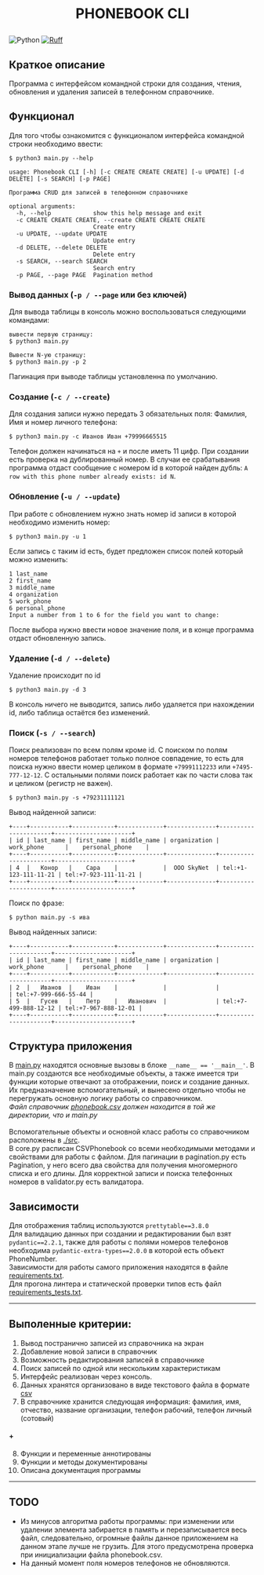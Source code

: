 # <p align="center">PHONEBOOK CLI</p>

![Python](https://img.shields.io/badge/python-3.9-blue?logo=python&logoColor=FFE873)
[![Ruff](https://img.shields.io/endpoint?url=https://raw.githubusercontent.com/charliermarsh/ruff/main/assets/badge/v2.json)](https://github.com/astral-sh/ruff)

## Краткое описание
Программа с интерфейсом командной строки для создания, чтения, обновления и удаления записей в телефонном справочнике.

## Функционал
Для того чтобы ознакомится с функционалом интерфейса командной строки необходимо ввести:
```commandline
$ python3 main.py --help
```
```commandline
usage: Phonebook CLI [-h] [-c CREATE CREATE CREATE] [-u UPDATE] [-d DELETE] [-s SEARCH] [-p PAGE]

Программа CRUD для записей в телефонном справочнике

optional arguments:
  -h, --help            show this help message and exit
  -c CREATE CREATE CREATE, --create CREATE CREATE CREATE
                        Create entry
  -u UPDATE, --update UPDATE
                        Update entry
  -d DELETE, --delete DELETE
                        Delete entry
  -s SEARCH, --search SEARCH
                        Search entry
  -p PAGE, --page PAGE  Pagination method
```
### Вывод данных (`-p / --page` или без ключей)
Для вывода таблицы в консоль можно воспользоваться следующими командами:
```commandline
вывести первую страницу:
$ python3 main.py 

Вывести N-ую страницу:
$ python3 main.py -p 2
```
Пагинация при выводе таблицы установленна по умолчанию.

### Создание (`-с / --create`)
Для создания записи нужно передать 3 обязательных поля: Фамилия, Имя и номер личного телефона:
```commandline
$ python3 main.py -c Иванов Иван +79996665515
```
Телефон должен начинаться на `+` и после иметь 11 цифр.
При создании есть проверка на дублированный номер. В случаи ее срабатывания программа отдаст сообщение с номером id
в которой найден дубль: `A row with this phone number already exists: id N`.

### Обновление (`-u / --update`)
При работе с обновлением нужно знать номер id записи в которой необходимо изменить номер:
```commandline
$ python3 main.py -u 1
```
Если запись с таким id есть, будет предложен список полей который можно изменить:
```commandline
1 last_name
2 first_name
3 middle_name
4 organization
5 work_phone
6 personal_phone
Input a number from 1 to 6 for the field you want to change:
```
После выбора нужно ввести новое значение поля, и в конце программа отдаст обновленную запись.

### Удаление (`-d / --delete`)
Удаление происходит по id
```commandline
$ python3 main.py -d 3
```
В консоль ничего не выводится, запись либо удаляется при нахождении id, либо таблица остаётся без изменений.

### Поиск (`-s / --search`)
Поиск реализован по всем полям кроме id. С поиском по полям номеров телефонов работает только полное совпадение,
то есть для поиска нужно ввести номер целиком в формате `+79991112233` или `+7495-777-12-12`. С остальными полями поиск
работает как по части слова так и целиком (регистр не важен).
```commandline
$ python3 main.py -s +79231111121
```
Вывод найденной записи:
```commandline
+----+-----------+------------+-------------+--------------+----------------------+----------------------+
| id | last_name | first_name | middle_name | organization |      work_phone      |    personal_phone    |
+----+-----------+------------+-------------+--------------+----------------------+----------------------+
| 4  |   Конор   |    Сара    |             |  OOO SkyNet  | tel:+1-123-111-11-21 | tel:+7-923-111-11-21 |
+----+-----------+------------+-------------+--------------+----------------------+----------------------+
```
Поиск по фразе:
```commandline
$ python main.py -s ива
```
Вывод найденных записи:
```commandline
+----+-----------+------------+-------------+--------------+----------------------+----------------------+
| id | last_name | first_name | middle_name | organization |      work_phone      |    personal_phone    |
+----+-----------+------------+-------------+--------------+----------------------+----------------------+
| 2  |   Иванов  |    Иван    |             |              |                      | tel:+7-999-666-55-44 |
| 5  |   Гусев   |    Петр    |   Иванович  |              | tel:+7-499-888-12-12 | tel:+7-967-888-12-01 |
+----+-----------+------------+-------------+--------------+----------------------+----------------------+
```

## Структура приложения
В [main.py](./main.py) находятся основные вызовы в блоке `__name__ == '__main__'`. В main.py создаются все необходимые объекты, 
а также имеется три функции которые отвечают за отображении, поиск и создание данных. Их предназначение вспомогательный,
и вынесено отдельно чтобы не перегружать основную логику работы со справочником.\
_Файл справочник [phonebook.csv](./phonebook.csv) должен находится в той же директории, что и main.py_\
\
Вспомогательные объекты и основной класс работы со справочником расположены в [./src](./src).\
В core.py расписан CSVPhonebook со всеми необходимыми методами и свойствами для работы с файлом. 
Для пагинации в pagination.py есть Pagination, у него всего два свойства для получения многомерного списка и его длины.
Для корректной записи и поиска телефонных номеров в validator.py есть валидатора.

## Зависимости
Для отображения таблиц используются `prettytable==3.8.0`\
Для валидацию данных при создании и редактировании был взят `pydantic==2.2.1`, также для работы с полями номеров 
телефонов необходима `pydantic-extra-types==2.0.0` в которой есть объект PhoneNumber.\
Зависимости для работы самого приложения находятся в файле [requirements.txt](./requirements.txt).\
Для прогона линтера и статической проверки типов есть файл [requirements_tests.txt](./requirements_tests.txt).


___
## Выполенные критерии:
1. Вывод постранично записей из справочника на экран
2. Добавление новой записи в справочник
3. Возможность редактирования записей в справочнике
4. Поиск записей по одной или нескольким характеристикам
5. Интерфейс реализован через консоль.
6. Данных хранятся организовано в виде текстового файла в формате [csv](./phonebook.csv)
7. В справочнике хранится следующая информация: фамилия, имя, отчество, название организации, телефон рабочий, телефон личный (сотовый)
#### +
8. Функции и переменные аннотированы
9. Функции и методы документированы
10. Описана документация программы
___
## TODO

* Из минусов алгоритма работы программы: при изменении или удалении элемента забирается в память и перезаписывается весь файл, следовательно, огромные файлы данное приложением на данном этапе лучше не грузить. 
Для этого предусмотрена проверка при инициализации файла phonebook.csv.
* На данный момент поля номеров телефонов не обновляются.